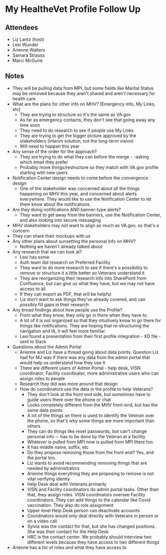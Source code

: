 # My HealtheVet Profile Follow Up

 ## Attendees

- Liz Lantz (host)
- Lexi Wunder
- Arienne Walters
- Samara Strauss
- Marci McGuire

 ## Notes

- They will be pulling data from MPI, but some fields like Marital Status may be removed because they aren't shared and aren't necessary for health care
- What are the plans for other info on MHV?  (Emergency info, My Links, etc)
	- They are trying to structure so it's the same as VA.gov
	- As far as emergency contacts, they don't see that going away any time soon
	- They need to do research to see if people use My Links
	- They are trying to get the bigger picture approved by the stakeholders (interim solution, not the long-term vision)
	- Will need to happen this year
- Any sense of the order for the approach?
	- They are trying to do what they can before the merge - -asking which email they prefer
	- Probably move things/restructure so they match with VA.gov profile starting with new users
- Notification Center design needs to come before the convergence design
	- One of the stakeholder was concerned about all the things happening on MHV this year, and concerned about alerts everywhere.  They would like to use the Notification Center to let them know about the notifications.  
- Are they doing notifications AND banner-type alerts?
	- They want to get away from the banners, use the Notification Center, and also looking into secure messaging
- MHV stakeholders may not want to align as much as VA.gov, so that's a concern
- They can share their mockups with us
- Any other plans about sunsetting the personal info on MHV?
	- Nothing we haven't already talked about
- Any research that we can look at? 
	- Lexi has some
	- Auth team did research on Preferred Facility
	- They want to do more research to see if there's a possibility to remove or structure it a little better so Veterans understand it
	- They are reorganizing their research info into SharePoint from Confluence, but can give us what they have, but we may not have access to all.  
	- If they can export as PDF, that will be helpful
	- Liz don't want to ask things they've already covered, and can possibly fill gaps in their research
- Any broad findings about how people use the Profile?
	- From what they know, they only go in there when they have to.
	- A lot of it is not organized so that they intuitively know to go there for things like notifications.  They are hoping that re-structuring the navigation and IA, it will feel more familiar.
	- Lexi found a presentation from their first profile integration - XD file - sent to Slack
- Questions about the Admin Portal
	- Arienne and Liz have a thread going about data points. Question Liz had for MJ was if there was any data from the admin portal that would help us understand how they use it
	- There are different users of Admin Portal - help desk, VISN coordinator, Facility coordinator, more administrative users who can assign roles to people
	- Research they did was more around that design
	- How do coordinators use the data in the profile to help Veterans?  
		- They don't look at the front end side, but sometimes have to guide users there over the phone or chat
		- Looks completely different from the MHV front-end, but has the same data points
		- A lot of the things on there is used to identify the Veteran over the  phone, so that's why some  things are more important than others
		- They can do things like reset passwords, but can't change personal info -- has to be done by the Veteran at a facility
		- Whatever is pulled from MPI now is pulled from MPI there too.
		- It has middle name, suffix, etc
		- Do they propose removing those from the front end? Yes, and the portal too.
		- Liz wants to avoid recommending removing things that are needed by administrators
		- Arienne things everything they are proposing to remove is not vital verifying identiy
		- Help Desk deal with Veterans primarily
		- VISN and Facility coordinators do admin portal tasks.  Other than that, they assign roles.  VISN coordinators oversee Facility coordinators.  They can add things to the calendar like Covid vaccination.  They also do role assignment
		- Upper level Help Desk person can deactivate accounts
		- Coordinators would only deal directly with Veterans in person or on a video call
		- Sylvia was the contact for that, but she has changed positions.  She was their contact for the Help Desk
		- HRC is the contact center.  We probably should interview two different levels because they have access to two different things
- Arienne has a list of roles and what they have access to
